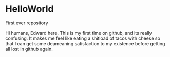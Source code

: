 # HelloWorld
First ever repository

Hi humans, Edward here. This is my first time on github, and its really confusing. It makes me feel like eating a shitload of tacos with cheese so that I can get some deameaning satisfaction to my existence before getting all lost in github again. 
